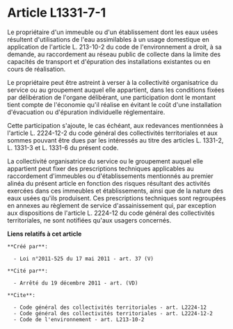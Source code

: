 # Article L1331-7-1

Le propriétaire d'un immeuble ou d'un établissement dont les eaux usées résultent d'utilisations de l'eau assimilables à un
usage domestique en application de l'article L. 213-10-2 du code de l'environnement a droit, à sa demande, au raccordement au
réseau public de collecte dans la limite des capacités de transport et d'épuration des installations existantes ou en cours
de réalisation. 

Le propriétaire peut être astreint à verser à la collectivité organisatrice du service ou au groupement auquel elle
appartient, dans les conditions fixées par délibération de l'organe délibérant, une participation dont le montant tient
compte de l'économie qu'il réalise en évitant le coût d'une installation d'évacuation ou d'épuration individuelle
réglementaire. 

Cette participation s'ajoute, le cas échéant, aux redevances mentionnées à l'article L. 2224-12-2 du code général des
collectivités territoriales et aux sommes pouvant être dues par les intéressés au titre des articles L. 1331-2, L. 1331-3 et
L. 1331-6 du présent code. 

La collectivité organisatrice du service ou le groupement auquel elle appartient peut fixer des prescriptions techniques
applicables au raccordement d'immeubles ou d'établissements mentionnés au premier alinéa du présent article en fonction des
risques résultant des activités exercées dans ces immeubles et établissements, ainsi que de la nature des eaux usées qu'ils
produisent. Ces prescriptions techniques sont regroupées en annexes au règlement de service d'assainissement qui, par
exception aux dispositions de l'article L. 2224-12 du code général des collectivités territoriales, ne sont notifiées qu'aux
usagers concernés.

**Liens relatifs à cet article**

	**Créé par**:

	  - Loi n°2011-525 du 17 mai 2011 - art. 37 (V)

	**Cité par**:

	  - Arrêté du 19 décembre 2011 - art. (VD)

	**Cite**:

	  - Code général des collectivités territoriales - art. L2224-12
	  - Code général des collectivités territoriales - art. L2224-12-2
	  - Code de l'environnement - art. L213-10-2
